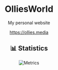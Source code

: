 <div align="center">
  <h1>OlliesWorld</h1>
</div>
<div align="center">
  My personal website
</br>

  <https://ollies.media>
</div>

<div align="center">
  <h2>📊 Statistics</h2>

![Metrics](https://metrics.lecoq.io/OlliesGitHubWorld?template=classic&languages=1&isocalendar=1&base=header%2C%20activity%2C%20community%2C%20repositories%2C%20metadata&base.indepth=false&base.hireable=false&base.skip=false&isocalendar=false&isocalendar.duration=half-year&languages=false&languages.limit=8&languages.threshold=0%25&languages.other=false&languages.colors=github&languages.sections=most-used&languages.indepth=false&languages.analysis.timeout=15&languages.analysis.timeout.repositories=7.5&languages.categories=markup%2C%20programming&languages.recent.categories=markup%2C%20programming&languages.recent.load=300&languages.recent.days=14&config.timezone=Europe%2FAmsterdam)

</div>
